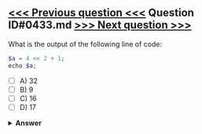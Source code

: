 [<<< Previous question <<<](0432.md)   Question ID#0433.md   [>>> Next question >>>](0434.md)
---

What is the output of the following line of code:

```php
$a = 4 << 2 + 1;
echo $a;
```

- [ ] A) 32
- [ ] B) 9
- [ ] C) 16
- [ ] D) 17

<details><summary><b>Answer</b></summary>
<p>
  Answer: <strong>A</strong>
</p>
</details>

